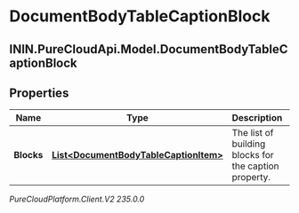 # DocumentBodyTableCaptionBlock

## ININ.PureCloudApi.Model.DocumentBodyTableCaptionBlock

## Properties

|Name | Type | Description | Notes|
|------------ | ------------- | ------------- | -------------|
| **Blocks** | [**List&lt;DocumentBodyTableCaptionItem&gt;**](DocumentBodyTableCaptionItem) | The list of building blocks for the caption property. | |



_PureCloudPlatform.Client.V2 235.0.0_
